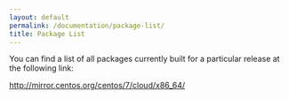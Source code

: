 ```yaml
---
layout: default
permalink: /documentation/package-list/
title: Package List
---
```


You can find a list of all packages currently built for a particular release at the following link:

http://mirror.centos.org/centos/7/cloud/x86_64/
